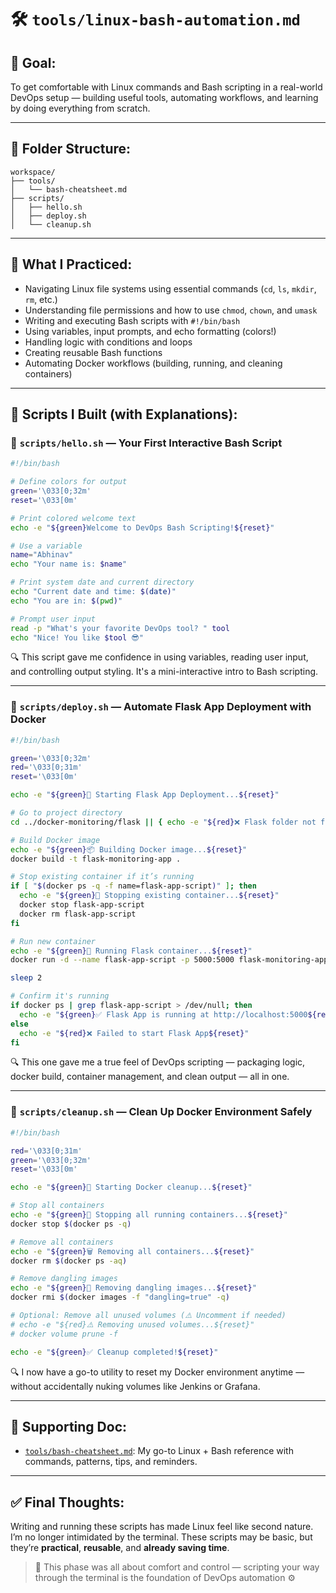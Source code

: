 # 🛠️ `tools/linux-bash-automation.md`

## 🧱 Goal:
To get comfortable with Linux commands and Bash scripting in a real-world DevOps setup — building useful tools, automating workflows, and learning by doing everything from scratch.

---

## 📂 Folder Structure:
```
workspace/
├── tools/
│   └── bash-cheatsheet.md
├── scripts/
│   ├── hello.sh
│   ├── deploy.sh
│   └── cleanup.sh
```

---

## 🧠 What I Practiced:
- Navigating Linux file systems using essential commands (`cd`, `ls`, `mkdir`, `rm`, etc.)
- Understanding file permissions and how to use `chmod`, `chown`, and `umask`
- Writing and executing Bash scripts with `#!/bin/bash`
- Using variables, input prompts, and echo formatting (colors!)
- Handling logic with conditions and loops
- Creating reusable Bash functions
- Automating Docker workflows (building, running, and cleaning containers)

---

## 📜 Scripts I Built (with Explanations):

### 🔸 `scripts/hello.sh` — Your First Interactive Bash Script
```bash
#!/bin/bash

# Define colors for output
green='\033[0;32m'
reset='\033[0m'

# Print colored welcome text
echo -e "${green}Welcome to DevOps Bash Scripting!${reset}"

# Use a variable
name="Abhinav"
echo "Your name is: $name"

# Print system date and current directory
echo "Current date and time: $(date)"
echo "You are in: $(pwd)"

# Prompt user input
read -p "What's your favorite DevOps tool? " tool
echo "Nice! You like $tool 😎"
```
🔍 This script gave me confidence in using variables, reading user input, and controlling output styling. It's a mini-interactive intro to Bash scripting.

---

### 🔸 `scripts/deploy.sh` — Automate Flask App Deployment with Docker
```bash
#!/bin/bash

green='\033[0;32m'
red='\033[0;31m'
reset='\033[0m'

echo -e "${green}🚀 Starting Flask App Deployment...${reset}"

# Go to project directory
cd ../docker-monitoring/flask || { echo -e "${red}❌ Flask folder not found!${reset}"; exit 1; }

# Build Docker image
echo -e "${green}📦 Building Docker image...${reset}"
docker build -t flask-monitoring-app .

# Stop existing container if it’s running
if [ "$(docker ps -q -f name=flask-app-script)" ]; then
  echo -e "${green}🛑 Stopping existing container...${reset}"
  docker stop flask-app-script
  docker rm flask-app-script
fi

# Run new container
echo -e "${green}🏃 Running Flask container...${reset}"
docker run -d --name flask-app-script -p 5000:5000 flask-monitoring-app

sleep 2

# Confirm it's running
if docker ps | grep flask-app-script > /dev/null; then
  echo -e "${green}✅ Flask App is running at http://localhost:5000${reset}"
else
  echo -e "${red}❌ Failed to start Flask App${reset}"
fi
```
🔍 This one gave me a true feel of DevOps scripting — packaging logic, docker build, container management, and clean output — all in one.

---

### 🔸 `scripts/cleanup.sh` — Clean Up Docker Environment Safely
```bash
#!/bin/bash

red='\033[0;31m'
green='\033[0;32m'
reset='\033[0m'

echo -e "${green}🧹 Starting Docker cleanup...${reset}"

# Stop all containers
echo -e "${green}🛑 Stopping all running containers...${reset}"
docker stop $(docker ps -q)

# Remove all containers
echo -e "${green}🗑️ Removing all containers...${reset}"
docker rm $(docker ps -aq)

# Remove dangling images
echo -e "${green}🧼 Removing dangling images...${reset}"
docker rmi $(docker images -f "dangling=true" -q)

# Optional: Remove all unused volumes (⚠️ Uncomment if needed)
# echo -e "${red}⚠️ Removing unused volumes...${reset}"
# docker volume prune -f

echo -e "${green}✅ Cleanup completed!${reset}"
```
🔍 I now have a go-to utility to reset my Docker environment anytime — without accidentally nuking volumes like Jenkins or Grafana.

---

## 📄 Supporting Doc:
- [`tools/bash-cheatsheet.md`](tools/bash-cheatsheet.md): My go-to Linux + Bash reference with commands, patterns, tips, and reminders.

---

## ✅ Final Thoughts:
Writing and running these scripts has made Linux feel like second nature. I’m no longer intimidated by the terminal. These scripts may be basic, but they’re **practical**, **reusable**, and **already saving time**.

> 📌 This phase was all about comfort and control — scripting your way through the terminal is the foundation of DevOps automation ⚙️

